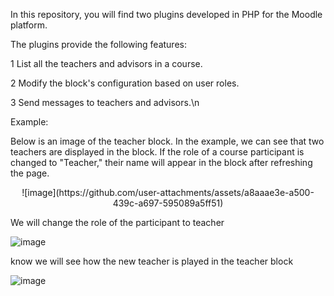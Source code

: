 In this repository, you will find two plugins developed in PHP for the Moodle platform.

The plugins provide the following features:

1 List all the teachers and advisors in a course.  

2 Modify the block's configuration based on user roles.

3 Send messages to teachers and advisors.\n


Example:

Below is an image of the teacher block. In the example, we can see that two teachers are displayed in the block. If the role of a course participant is changed to "Teacher," their name will appear in the block after refreshing the page.

<div align="center"> ![image](https://github.com/user-attachments/assets/a8aaae3e-a500-439c-a697-595089a5ff51)</div>

We will change the role of the participant to teacher

![image](https://github.com/user-attachments/assets/15451e0e-54b2-4eb1-b1d6-5a375f2aa8a7)

know we will see how the new teacher is played in the teacher block

![image](https://github.com/user-attachments/assets/211516b1-431b-428f-b05f-bd9511b2a59a)
